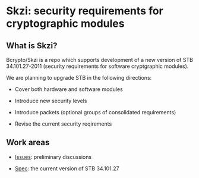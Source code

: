 Skzi: security requirements for cryptographic modules
=====================================================

What is Skzi?
-------------

Bcrypto/Skzi is a repo which supports development of a new version of STB 
34.101.27-2011 (security requirements for software cryptgraphic modules).

We are planning to upgrade STB in the following directions:

* Cover both hardware and software modules

* Introduce new security levels

* Introduce packets (optional groups of consolidated requirements)

* Revise the current security reqirements

Work areas
----------

* [Issues](https://github.com/bcrypto/skzi/issues): preliminary discussions

* [Spec](spec): the current version of STB 34.101.27



